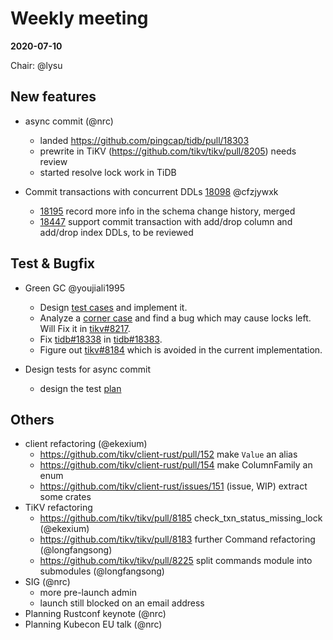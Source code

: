# Weekly meeting

**2020-07-10**

Chair: @lysu

## New features

* async commit (@nrc)
  - landed https://github.com/pingcap/tidb/pull/18303
  - prewrite in TiKV (https://github.com/tikv/tikv/pull/8205) needs review
  - started resolve lock work in TiDB

* Commit transactions with concurrent DDLs [18098](https://github.com/pingcap/tidb/pull/18098) @cfzjywxk
  - [18195](https://github.com/pingcap/tidb/pull/18195) record more info in the schema change history, merged
  - [18447](https://github.com/pingcap/tidb/pull/18447) support commit transaction with add/drop column and add/drop index DDLs, to be reviewed

## Test & Bugfix

* Green GC @youjiali1995
  * Design [test cases](https://docs.google.com/spreadsheets/d/168mV9vIKOvtDfhsfr8BXx9zvp7APddU9ZJE9f3URv6M/edit#gid=0) and implement it.
  * Analyze a [corner case](https://docs.google.com/document/d/14eHWwtx3KTRpW8bzx876pp0V_1AAh19QRUJv8H2lM9Q/edit?ts=5f05c209) and find a bug which may cause locks left. Will Fix it in [tikv#8217](https://github.com/tikv/tikv/pull/8217).
  * Fix [tidb#18338](https://github.com/pingcap/tidb/issues/18338) in [tidb#18383](https://github.com/pingcap/tidb/pull/18383).
  * Figure out [tikv#8184](https://github.com/tikv/tikv/issues/8184) which is avoided in the current implementation.

* Design tests for async commit
  - design the test [plan](https://docs.google.com/document/d/18T_3UsJ6DFOmurJ8dmuDuDz9acWktKnuv8r9Lj20f7Q/edit#)

## Others

* client refactoring (@ekexium)
  - https://github.com/tikv/client-rust/pull/152 make `Value` an alias
  - https://github.com/tikv/client-rust/pull/154 make ColumnFamily an enum
  - https://github.com/tikv/client-rust/issues/151 (issue, WIP) extract some crates
* TiKV refactoring
  - https://github.com/tikv/tikv/pull/8185 check_txn_status_missing_lock (@ekexium)
  - https://github.com/tikv/tikv/pull/8183 further Command refactoring (@longfangsong)
  - https://github.com/tikv/tikv/pull/8225 split commands module into submodules (@longfangsong)
* SIG (@nrc)
  - more pre-launch admin
  - launch still blocked on an email address
* Planning Rustconf keynote (@nrc)
* Planning Kubecon EU talk (@nrc)
